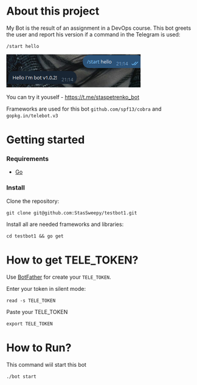 # About this project

My Bot is the result of an assignment in a DevOps course. This bot greets the user and report his version if a command in the Telegram is used:

```
/start hello
```
![alt text](image.png)

You can try it youself - https://t.me/staspetrenko_bot

Frameworks are used for this bot `github.com/spf13/cobra` and `gopkg.in/telebot.v3`

# Getting started
### Requirements
- [Go](https://go.dev/doc/install)

### Install
Clone the repository:

```
git clone git@github.com:StasSweepy/testbot1.git
```

Install all are needed frameworks and libraries:
```
cd testbot1 && go get
```

# How to get TELE_TOKEN?
Use [BotFather](https://t.me/BotFather) for create your `TELE_TOKEN`.

Enter your token in silent mode:

```
read -s TELE_TOKEN
```

Paste your TELE_TOKEN

```
export TELE_TOKEN
```

# How to Run?
This command wiil start this bot

```
./bot start
```
